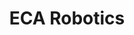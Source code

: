 ---
layout: partner
title: ECA Robotics
spiel:
contact: 
tel: 
email:
website: www.ecagroup.com
link: http://www.ecagroup.com
logo: eca_robotics_small.png
---